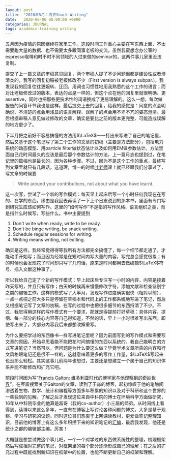 ```yaml
---
layout: post
title:  "2020年5月：浅尝Snack Writing"
date:   2020-06-06 08:00:00 +0800
categories: JOURNAL
tags: academic-training writing 
---
```


五月因为疫情的原因继续在家里工作。这段时间工作重心主要在写东西上面，不太需要跑大量的数据、也不需要太多跟同事老板的交流，虽然我蛮想念办公室的espresso咖啡和时不时不同领域的人过来做的seminar的，这两件事儿家里没法复制。

提交了上一篇文章的审稿意见回复，两个审稿人提了不少问题但都是建设性或者澄清类的，我写的回复初稿被老板修改不少（First version is always subpar.)。我发现我的回复往往更婉转、迂回，用词也习惯性地用我熟悉的这个工作的语言；而对比老板修改过的版本，表达的点是一样的，但这个点在他的回复里就很明确、更assertive，同时也把那些更技术性的词语换成了更易理解的。这么一想，每次做报告的问答环节我也是这样。最后提交上去的回复，给我的感觉是：同意的点会明确说、不清楚的点会用浅显的语言解释、误解了的点会用不卑不亢的姿态澄清。最后根据审稿人意见做过修改的文章，确实是要比之前的版本更完整、可能造成误解的地方更少了。

下半月把之前好不容易搞懂的方法用$\LaTeX$一一打出来写进了自己的笔记里，然后又基于这个笔记写了第二个工作的文章的初稿（主要是方法部分），包括电力系统的动态模型、用particle filter做状态估计以及如何用EM做参数估计。方法里面自己花时间最久的应该是最后那个参数估计的方法，上一篇月志也提到过，在笔记里的篇幅也是最长的，因为各种步骤。不过，因为不是这个工作的重点，最终写到文章里就只有几段话。这道理，博一的时候[叶老师](https://www.eng.nus.edu.sg/isem/staff/ye-zhisheng/)课上就已经跟我们分享过了，写文章的时候要
> Write around your contributions, not about what you have learnt.

这一次写，尝试了一个新的写作模式：每天早上起床后写一个小时任何我现在在写的、在学的东西。缘由是我回去再读了一下上个日志说到的那本书，里面有专门写到研究生应该如何写作。这里的“如何写作”不是指的写作风格、语言组织之类，而是指什么时候写，写些什么。书中主要提到
1. Don't write when ready, write to be ready.
2. Don't be binge writing, be snack writing.
3. Schedule regular sessions for writing.
4. Writing means writing, not editing.

确实是这样。我经常觉得得等我所有方法都完全搞懂了，每一个细节都走通了，才能动手开始写；而且因为经常是在短时间内写大量的内容，写完总会感觉很累；有的时候也会发现花了时间却只写了几句话，原来是时间都用去做编辑$\LaTeX$符号、插入文献这种事了。

所以我给自己定了个新的写作模式：早上起床后专注写一小时的内容，内容是接着昨天写的，并且只有写作；白天的时候再来慢慢修改字符，添加文献和检查错别字之类的编辑工作。这样的模式写了大半月，发现写作进度确实很快（相对以前），一点一点把之前大多只是停留在草稿本和代码上的工作都系统地写进了笔记，然后又根据笔记写了文章的初稿，在写的过程中也把很多细节的东西捋清了不少。不过，我觉得用这样的写作模式有一个要求，那就是得提前打好草稿：具体内容、提纲、每一部分的核心内容等自己得知道，不然的话，早上一小时很难写出东西，即使写出来了，大部分内容我后来都想改掉重写。

为什么要把学过的东西像书一样写进笔记里呢？因为前面写到的写作模式和需要写文章的原因，开始寻思着能不能把花时间搞懂的东西以系统的、我自己能明白的方式写进笔记？当然可以，但问题是为什么要这么做？毕竟学术文章所需的内容和行文风格跟笔记还是很不一样的，这就意味着更多的写作工作量，$\LaTeX$写起来也没那么轻松。其实这事儿前两年也想过，主要还是想建立一个属于自己的知识体系并能不断修改和扩充它吧。

前段时间因为写“[Francis Galton: 维多利亚时代的博学家与他观察到的奇妙世界](https://yangxiaozhou.github.io/data/2020/05/17/francis-galton.html)”，在豆瓣搜索关于Galton的文章，读到了于淼的博客，起初惊叹于他的笔触间渗透着生物、数学、统计和编程等方面多年积累的知识以及对于科研和这个世界的一些独到的见解。了解之后才发现这位来自中科院的博士在环境科学方面做研究，16年从中科院毕业的他算是超哥（我的co-author）小三届的师弟。从时间线上看得到，读博以来这么多年，一直有在博客上写讨论各种问题的博文，大多是基于观察、学习与研究的议题。同时这位哥们热衷于上网课读教材，更爱做笔记整理知识，目前他的博客上有这么多年积攒下来的知识笔记的[汇编](http://yufree.github.io/notes/index.html)，最后我发现，他还是统计之都的编辑部主编。厉害！

大概就是想尝试做这个事儿吧，一个一个对学过的东西做系统性的整理，梳理框架然后写成相对完整的笔记，对框架里的每个部分逐渐形成自己的理解；在之后的扩充过程中既能找到新知识在框架中的位置，也能不断更新自己的框架和理解。









